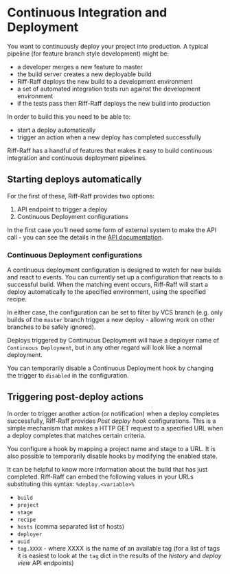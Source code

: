 <!--- next:externalRequest prev:api -->
Continuous Integration and Deployment
=====================================

You want to continuously deploy your project into production. A typical pipeline (for feature branch style development)
 might be:

 - a developer merges a new feature to master
 - the build server creates a new deployable build
 - Riff-Raff deploys the new build to a development environment
 - a set of automated integration tests run against the development environment
 - if the tests pass then Riff-Raff deploys the new build into production

In order to build this you need to be able to:

 - start a deploy automatically
 - trigger an action when a new deploy has completed successfully

Riff-Raff has a handful of features that makes it easy to build continuous integration and continuous deployment
pipelines.

Starting deploys automatically
------------------------------

For the first of these, Riff-Raff provides two options:
 1. API endpoint to trigger a deploy
 2. Continuous Deployment configurations

In the first case you'll need some form of external system to make the API call - you can see the details in the
[API documentation](api).

### Continuous Deployment configurations

A continuous deployment configuration is designed to watch for new builds and react to
 events. You can currently set up a configuration that reacts to a successful build. When the matching event occurs,
 Riff-Raff will start a deploy automatically to the specified environment, using the specified recipe.

In either case, the configuration can be set to filter by VCS branch (e.g. only builds of the `master` branch trigger
 a new deploy - allowing work on other branches to be safely ignored).

Deploys triggered by Continuous Deployment will have a deployer name of `Continuous Deployment`, but in any other
regard will look like a normal deployment.

You can temporarily disable a Continuous Deployment hook by changing the trigger to `disabled` in the configuration.

Triggering post-deploy actions
------------------------------

In order to trigger another action (or notification) when a deploy completes successfully, Riff-Raff provides *Post
 deploy hook* configurations. This is a simple mechanism that makes a HTTP GET request to a specified URL when a deploy
 completes that matches certain criteria.

You configure a hook by mapping a project name and stage to a URL.  It is also possible to temporarily disable hooks by
 modifying the enabled state.

It can be helpful to know more information about the build that has just completed. Riff-Raff can embed the following
values in your URLs substituting this syntax: `%deploy.<variable>%`

  * `build`
  * `project`
  * `stage`
  * `recipe`
  * `hosts` (comma separated list of hosts)
  * `deployer`
  * `uuid`
  * `tag.XXXX` - where XXXX is the name of an available tag (for a list of tags it is easiest to look at the `tag` dict
   in the results of the _history_ and _deploy view_ API endpoints)